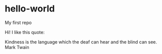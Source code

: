 # hello-world
My first repo

Hi!
I like this quote:

Kindness is the language which the deaf can hear and the blind can see. 
Mark Twain



